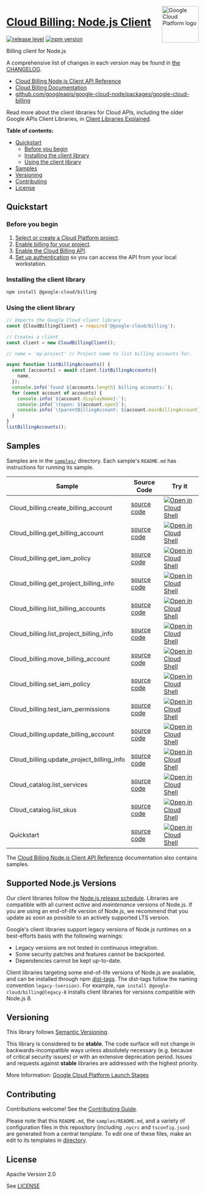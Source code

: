 [//]: # "This README.md file is auto-generated, all changes to this file will be lost."
[//]: # "To regenerate it, use `python -m synthtool`."
<img src="https://avatars2.githubusercontent.com/u/2810941?v=3&s=96" alt="Google Cloud Platform logo" title="Google Cloud Platform" align="right" height="96" width="96"/>

# [Cloud Billing: Node.js Client](https://github.com/googleapis/google-cloud-node/tree/main/packages/google-cloud-billing)

[![release level](https://img.shields.io/badge/release%20level-stable-brightgreen.svg?style=flat)](https://cloud.google.com/terms/launch-stages)
[![npm version](https://img.shields.io/npm/v/@google-cloud/billing.svg)](https://www.npmjs.org/package/@google-cloud/billing)




Billing client for Node.js


A comprehensive list of changes in each version may be found in
[the CHANGELOG](https://github.com/googleapis/google-cloud-node/tree/main/packages/google-cloud-billing/CHANGELOG.md).

* [Cloud Billing Node.js Client API Reference][client-docs]
* [Cloud Billing Documentation][product-docs]
* [github.com/googleapis/google-cloud-node/packages/google-cloud-billing](https://github.com/googleapis/google-cloud-node/tree/main/packages/google-cloud-billing)

Read more about the client libraries for Cloud APIs, including the older
Google APIs Client Libraries, in [Client Libraries Explained][explained].

[explained]: https://cloud.google.com/apis/docs/client-libraries-explained

**Table of contents:**


* [Quickstart](#quickstart)
  * [Before you begin](#before-you-begin)
  * [Installing the client library](#installing-the-client-library)
  * [Using the client library](#using-the-client-library)
* [Samples](#samples)
* [Versioning](#versioning)
* [Contributing](#contributing)
* [License](#license)

## Quickstart

### Before you begin

1.  [Select or create a Cloud Platform project][projects].
1.  [Enable billing for your project][billing].
1.  [Enable the Cloud Billing API][enable_api].
1.  [Set up authentication][auth] so you can access the
    API from your local workstation.

### Installing the client library

```bash
npm install @google-cloud/billing
```


### Using the client library

```javascript
// Imports the Google Cloud client library
const {CloudBillingClient} = require('@google-cloud/billing');

// Creates a client
const client = new CloudBillingClient();

// name = 'my-project' // Project name to list billing accounts for.

async function listBillingAccounts() {
  const [accounts] = await client.listBillingAccounts({
    name,
  });
  console.info(`found ${accounts.length} billing accounts:`);
  for (const account of accounts) {
    console.info(`${account.displayName}:`);
    console.info(`\topen: ${account.open}`);
    console.info(`\tparentBillingAccount: ${account.mainBillingAccount}`);
  }
}
listBillingAccounts();

```



## Samples

Samples are in the [`samples/`](https://github.com/googleapis/google-cloud-node/tree/main/packages/google-cloud-billing/samples) directory. Each sample's `README.md` has instructions for running its sample.

| Sample                      | Source Code                       | Try it |
| --------------------------- | --------------------------------- | ------ |
| Cloud_billing.create_billing_account | [source code](https://github.com/googleapis/google-cloud-node/blob/main/packages/google-cloud-billing/samples/generated/v1/cloud_billing.create_billing_account.js) | [![Open in Cloud Shell][shell_img]](https://console.cloud.google.com/cloudshell/open?git_repo=https://github.com/googleapis/google-cloud-node&page=editor&open_in_editor=packages/google-cloud-billing/samples/generated/v1/cloud_billing.create_billing_account.js,packages/google-cloud-billing/samples/README.md) |
| Cloud_billing.get_billing_account | [source code](https://github.com/googleapis/google-cloud-node/blob/main/packages/google-cloud-billing/samples/generated/v1/cloud_billing.get_billing_account.js) | [![Open in Cloud Shell][shell_img]](https://console.cloud.google.com/cloudshell/open?git_repo=https://github.com/googleapis/google-cloud-node&page=editor&open_in_editor=packages/google-cloud-billing/samples/generated/v1/cloud_billing.get_billing_account.js,packages/google-cloud-billing/samples/README.md) |
| Cloud_billing.get_iam_policy | [source code](https://github.com/googleapis/google-cloud-node/blob/main/packages/google-cloud-billing/samples/generated/v1/cloud_billing.get_iam_policy.js) | [![Open in Cloud Shell][shell_img]](https://console.cloud.google.com/cloudshell/open?git_repo=https://github.com/googleapis/google-cloud-node&page=editor&open_in_editor=packages/google-cloud-billing/samples/generated/v1/cloud_billing.get_iam_policy.js,packages/google-cloud-billing/samples/README.md) |
| Cloud_billing.get_project_billing_info | [source code](https://github.com/googleapis/google-cloud-node/blob/main/packages/google-cloud-billing/samples/generated/v1/cloud_billing.get_project_billing_info.js) | [![Open in Cloud Shell][shell_img]](https://console.cloud.google.com/cloudshell/open?git_repo=https://github.com/googleapis/google-cloud-node&page=editor&open_in_editor=packages/google-cloud-billing/samples/generated/v1/cloud_billing.get_project_billing_info.js,packages/google-cloud-billing/samples/README.md) |
| Cloud_billing.list_billing_accounts | [source code](https://github.com/googleapis/google-cloud-node/blob/main/packages/google-cloud-billing/samples/generated/v1/cloud_billing.list_billing_accounts.js) | [![Open in Cloud Shell][shell_img]](https://console.cloud.google.com/cloudshell/open?git_repo=https://github.com/googleapis/google-cloud-node&page=editor&open_in_editor=packages/google-cloud-billing/samples/generated/v1/cloud_billing.list_billing_accounts.js,packages/google-cloud-billing/samples/README.md) |
| Cloud_billing.list_project_billing_info | [source code](https://github.com/googleapis/google-cloud-node/blob/main/packages/google-cloud-billing/samples/generated/v1/cloud_billing.list_project_billing_info.js) | [![Open in Cloud Shell][shell_img]](https://console.cloud.google.com/cloudshell/open?git_repo=https://github.com/googleapis/google-cloud-node&page=editor&open_in_editor=packages/google-cloud-billing/samples/generated/v1/cloud_billing.list_project_billing_info.js,packages/google-cloud-billing/samples/README.md) |
| Cloud_billing.move_billing_account | [source code](https://github.com/googleapis/google-cloud-node/blob/main/packages/google-cloud-billing/samples/generated/v1/cloud_billing.move_billing_account.js) | [![Open in Cloud Shell][shell_img]](https://console.cloud.google.com/cloudshell/open?git_repo=https://github.com/googleapis/google-cloud-node&page=editor&open_in_editor=packages/google-cloud-billing/samples/generated/v1/cloud_billing.move_billing_account.js,packages/google-cloud-billing/samples/README.md) |
| Cloud_billing.set_iam_policy | [source code](https://github.com/googleapis/google-cloud-node/blob/main/packages/google-cloud-billing/samples/generated/v1/cloud_billing.set_iam_policy.js) | [![Open in Cloud Shell][shell_img]](https://console.cloud.google.com/cloudshell/open?git_repo=https://github.com/googleapis/google-cloud-node&page=editor&open_in_editor=packages/google-cloud-billing/samples/generated/v1/cloud_billing.set_iam_policy.js,packages/google-cloud-billing/samples/README.md) |
| Cloud_billing.test_iam_permissions | [source code](https://github.com/googleapis/google-cloud-node/blob/main/packages/google-cloud-billing/samples/generated/v1/cloud_billing.test_iam_permissions.js) | [![Open in Cloud Shell][shell_img]](https://console.cloud.google.com/cloudshell/open?git_repo=https://github.com/googleapis/google-cloud-node&page=editor&open_in_editor=packages/google-cloud-billing/samples/generated/v1/cloud_billing.test_iam_permissions.js,packages/google-cloud-billing/samples/README.md) |
| Cloud_billing.update_billing_account | [source code](https://github.com/googleapis/google-cloud-node/blob/main/packages/google-cloud-billing/samples/generated/v1/cloud_billing.update_billing_account.js) | [![Open in Cloud Shell][shell_img]](https://console.cloud.google.com/cloudshell/open?git_repo=https://github.com/googleapis/google-cloud-node&page=editor&open_in_editor=packages/google-cloud-billing/samples/generated/v1/cloud_billing.update_billing_account.js,packages/google-cloud-billing/samples/README.md) |
| Cloud_billing.update_project_billing_info | [source code](https://github.com/googleapis/google-cloud-node/blob/main/packages/google-cloud-billing/samples/generated/v1/cloud_billing.update_project_billing_info.js) | [![Open in Cloud Shell][shell_img]](https://console.cloud.google.com/cloudshell/open?git_repo=https://github.com/googleapis/google-cloud-node&page=editor&open_in_editor=packages/google-cloud-billing/samples/generated/v1/cloud_billing.update_project_billing_info.js,packages/google-cloud-billing/samples/README.md) |
| Cloud_catalog.list_services | [source code](https://github.com/googleapis/google-cloud-node/blob/main/packages/google-cloud-billing/samples/generated/v1/cloud_catalog.list_services.js) | [![Open in Cloud Shell][shell_img]](https://console.cloud.google.com/cloudshell/open?git_repo=https://github.com/googleapis/google-cloud-node&page=editor&open_in_editor=packages/google-cloud-billing/samples/generated/v1/cloud_catalog.list_services.js,packages/google-cloud-billing/samples/README.md) |
| Cloud_catalog.list_skus | [source code](https://github.com/googleapis/google-cloud-node/blob/main/packages/google-cloud-billing/samples/generated/v1/cloud_catalog.list_skus.js) | [![Open in Cloud Shell][shell_img]](https://console.cloud.google.com/cloudshell/open?git_repo=https://github.com/googleapis/google-cloud-node&page=editor&open_in_editor=packages/google-cloud-billing/samples/generated/v1/cloud_catalog.list_skus.js,packages/google-cloud-billing/samples/README.md) |
| Quickstart | [source code](https://github.com/googleapis/google-cloud-node/blob/main/packages/google-cloud-billing/samples/quickstart.js) | [![Open in Cloud Shell][shell_img]](https://console.cloud.google.com/cloudshell/open?git_repo=https://github.com/googleapis/google-cloud-node&page=editor&open_in_editor=packages/google-cloud-billing/samples/quickstart.js,packages/google-cloud-billing/samples/README.md) |



The [Cloud Billing Node.js Client API Reference][client-docs] documentation
also contains samples.

## Supported Node.js Versions

Our client libraries follow the [Node.js release schedule](https://github.com/nodejs/release#release-schedule).
Libraries are compatible with all current _active_ and _maintenance_ versions of
Node.js.
If you are using an end-of-life version of Node.js, we recommend that you update
as soon as possible to an actively supported LTS version.

Google's client libraries support legacy versions of Node.js runtimes on a
best-efforts basis with the following warnings:

* Legacy versions are not tested in continuous integration.
* Some security patches and features cannot be backported.
* Dependencies cannot be kept up-to-date.

Client libraries targeting some end-of-life versions of Node.js are available, and
can be installed through npm [dist-tags](https://docs.npmjs.com/cli/dist-tag).
The dist-tags follow the naming convention `legacy-(version)`.
For example, `npm install @google-cloud/billing@legacy-8` installs client libraries
for versions compatible with Node.js 8.

## Versioning

This library follows [Semantic Versioning](http://semver.org/).



This library is considered to be **stable**. The code surface will not change in backwards-incompatible ways
unless absolutely necessary (e.g. because of critical security issues) or with
an extensive deprecation period. Issues and requests against **stable** libraries
are addressed with the highest priority.






More Information: [Google Cloud Platform Launch Stages][launch_stages]

[launch_stages]: https://cloud.google.com/terms/launch-stages

## Contributing

Contributions welcome! See the [Contributing Guide](https://github.com/googleapis/google-cloud-node/blob/main/CONTRIBUTING.md).

Please note that this `README.md`, the `samples/README.md`,
and a variety of configuration files in this repository (including `.nycrc` and `tsconfig.json`)
are generated from a central template. To edit one of these files, make an edit
to its templates in
[directory](https://github.com/googleapis/synthtool).

## License

Apache Version 2.0

See [LICENSE](https://github.com/googleapis/google-cloud-node/blob/main/LICENSE)

[client-docs]: https://cloud.google.com/nodejs/docs/reference/billing/latest
[product-docs]: https://cloud.google.com/billing/docs
[shell_img]: https://gstatic.com/cloudssh/images/open-btn.png
[projects]: https://console.cloud.google.com/project
[billing]: https://support.google.com/cloud/answer/6293499#enable-billing
[enable_api]: https://console.cloud.google.com/flows/enableapi?apiid=cloudbilling.googleapis.com
[auth]: https://cloud.google.com/docs/authentication/external/set-up-adc-local
